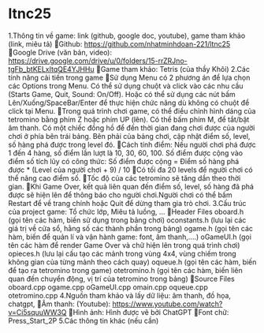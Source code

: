 # ltnc25

1.Thông tin về game: link (github, google doc, youtube), game tham khảo (link, miêu tả) 
Github: https://github.com/nhatminhdoan-221/ltnc25
Google Drive (văn bản, video): https://drive.google.com/drive/u/0/folders/15-rrZRJno-tgFb_btKELxItqQE4YJHHu
Game tham khảo: Tetris (của thầy Khôi)
2.Các tính năng cải tiến trong game
Sử dụng Menu có 2 phương án để lựa chọn các Options trong Menu. Có thể sử dụng chuột và click vào các nhu cầu (Starts Game, Quit, Sound: On/Off). Hoặc có thể sử dụng các nút bấm Lên/Xuống/SpaceBar/Enter để thực hiện chức năng dù không có chuột để click tại Menu. 
Trong quá trình chơi game, có thể điều chỉnh hình dáng của tetromino bằng phím Z hoặc phím UP (lên). Có thể bấm phím M, để tắt/bật âm thanh. Có một chiếc đồng hồ để đến thời gian đang chơi được của người chơi ở phía bên trái bảng. Bên phải của bảng chơi, cập nhật điểm số, level, số hàng phá được trong level đó. 
Cách tính điểm: Nếu người chơi phá được 1 đến 4 hàng, số điểm lần lượt là 10, 30, 60, 100. Số điểm được cộng vào điểm số tích lũy có công thức: 
	Số điểm được cộng = Điểm số hàng phá được * (Level của người chơi + 9) / 10
Có tối đa 20 levels để người chơi có thể nâng cao điểm số.
Tốc độ của các tetromino sẽ tăng dần theo thời gian. 
Khi Game Over, kết quả liên quan đến điểm số, level, số hàng đã phá được sẽ hiện lên để thông báo cho người chơi.Người chơi có thể bấm Restart để về trang chính hoặc Quit để dừng tham gia trò chơi.
3.Cấu trúc của project game: Tổ chức lớp, Miêu tả luồng, …
Header Files
oboard.h (gọi tên các hàm, biến sử dụng trong bảng chơi)
oconstants.h (lưu lại các giá trị về cửa sổ, hằng số các thành phần trong bảng)
ogame.h (gọi tên các hàm, biến để quản lí và vận hành game: font, âm thanh,....)
oGameUI.h (gọi tên các hàm để render Game Over và chữ hiện lên trong quá trình chơi)
opieces.h (lưu lại cấu tạo các mảnh trong vùng 4x4, vùng chiếm trong không gian của từng mảnh theo cách quay)
oqueue.h (gọi tên các hàm, biến để tạo ra tetromino trong game)
otetromino.h (gọi tên các hàm, biến liên quan đến chuyển động, vị trí của tetromino trong bảng)
Source Files
oboard.cpp
ogame.cpp
oGameUI.cpp
omain.cpp
oqueue.cpp
otetromino.cpp
4.Nguồn tham khảo và lấy dữ liệu: âm thanh, đồ họa, chatgpt, 
Âm thanh: (Youtube): https://www.youtube.com/watch?v=Ci5squuWW3Q
Hình ảnh: Hình được vẽ bởi ChatGPT
Font chữ: Press_Start_2P
5.Các thông tin khác (nếu cần)
